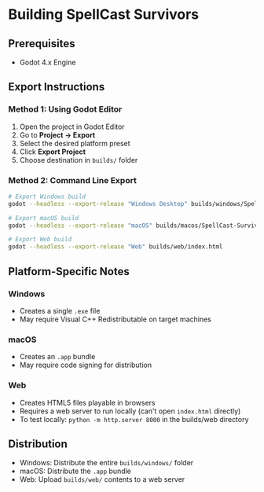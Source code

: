 # Building SpellCast Survivors

## Prerequisites
- Godot 4.x Engine

## Export Instructions

### Method 1: Using Godot Editor
1. Open the project in Godot Editor
2. Go to **Project → Export**
3. Select the desired platform preset
4. Click **Export Project**
5. Choose destination in `builds/` folder

### Method 2: Command Line Export
```bash
# Export Windows build
godot --headless --export-release "Windows Desktop" builds/windows/SpellCast-Survivors.exe

# Export macOS build  
godot --headless --export-release "macOS" builds/macos/SpellCast-Survivors.app

# Export Web build
godot --headless --export-release "Web" builds/web/index.html
```

## Platform-Specific Notes

### Windows
- Creates a single `.exe` file
- May require Visual C++ Redistributable on target machines

### macOS
- Creates an `.app` bundle
- May require code signing for distribution

### Web
- Creates HTML5 files playable in browsers
- Requires a web server to run locally (can't open `index.html` directly)
- To test locally: `python -m http.server 8000` in the builds/web directory

## Distribution
- Windows: Distribute the entire `builds/windows/` folder
- macOS: Distribute the `.app` bundle
- Web: Upload `builds/web/` contents to a web server